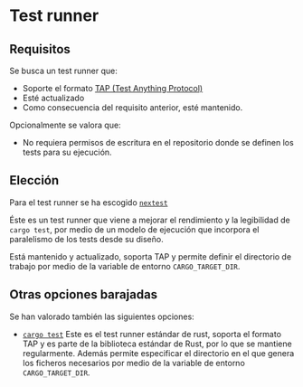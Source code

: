 # Test runner

## Requisitos

Se busca un test runner que:
- Soporte el formato
[TAP (Test Anything Protocol)](https://en.wikipedia.org/wiki/Test_Anything_Protocol)
- Esté actualizado
- Como consecuencia del requisito anterior, esté mantenido.

Opcionalmente se valora que:
- No requiera permisos de escritura en el repositorio donde se definen los
tests para su ejecución.

## Elección

Para el test runner se ha escogido
[`nextest`](https://github.com/nextest-rs/nextest)

Éste es un test runner que viene a mejorar el rendimiento y la legibilidad de
`cargo test`, por medio de un modelo de ejecución que incorpora el paralelismo
de los tests desde su diseño.

Está mantenido y actualizado, soporta TAP y permite definir el directorio
de trabajo por medio de la variable de entorno `CARGO_TARGET_DIR`.


## Otras opciones barajadas

Se han valorado también las siguientes opciones:

- [`cargo test`](https://doc.rust-lang.org/cargo/commands/cargo-test.html)
Este es el test runner estándar de rust, soporta el formato TAP y es parte de
la biblioteca estándar de Rust, por lo que se mantiene regularmente. Además
permite especificar el directorio en el que genera los ficheros necesarios
por medio de la variable de entorno `CARGO_TARGET_DIR`.
